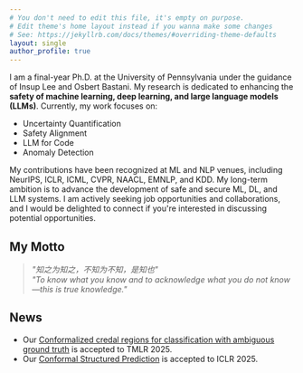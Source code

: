 ```yaml
---
# You don't need to edit this file, it's empty on purpose.
# Edit theme's home layout instead if you wanna make some changes
# See: https://jekyllrb.com/docs/themes/#overriding-theme-defaults
layout: single
author_profile: true
---
```


I am a final-year Ph.D. at the University of Pennsylvania under the guidance of Insup Lee and Osbert Bastani. My research is dedicated to enhancing the **safety of machine learning, deep learning, and large language models (LLMs)**. Currently, my work focuses on:
- Uncertainty Quantification
- Safety Alignment
- LLM for Code
- Anomaly Detection

My contributions have been recognized at ML and NLP venues, including NeurIPS, ICLR, ICML, CVPR, NAACL, EMNLP, and KDD. My long-term ambition is to advance the development of safe and secure ML, DL, and LLM systems. I am actively seeking job opportunities and collaborations, and I would be delighted to connect if you're interested in discussing potential opportunities.

## My Motto

> *"知之为知之，不知为不知，是知也"*  
> *"To know what you know and to acknowledge what you do not know—this is true knowledge."*

## News
- Our [Conformalized credal regions for classification with ambiguous ground truth](https://arxiv.org/pdf/2411.04852?) is accepted to TMLR 2025.
- Our [Conformal Structured Prediction](https://arxiv.org/abs/2410.06296) is accepted to ICLR 2025.
